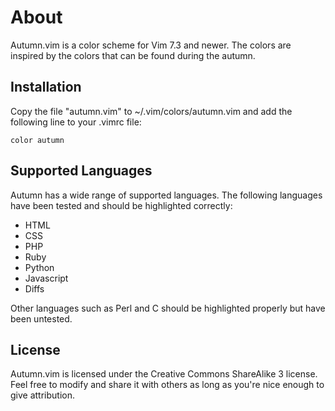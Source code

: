 # About

Autumn.vim is a color scheme for Vim 7.3 and newer. The colors are inspired by the colors
that can be found during the autumn.

## Installation

Copy the file "autumn.vim" to ~/.vim/colors/autumn.vim and add the following line to your
.vimrc file:

    color autumn 

## Supported Languages

Autumn has a wide range of supported languages. The following languages have been tested
and should be highlighted correctly:

* HTML
* CSS
* PHP
* Ruby
* Python
* Javascript
* Diffs

Other languages such as Perl and C should be highlighted properly but have been untested.

## License

Autumn.vim is licensed under the Creative Commons ShareAlike 3 license. Feel free to modify
and share it with others as long as you're nice enough to give attribution.
